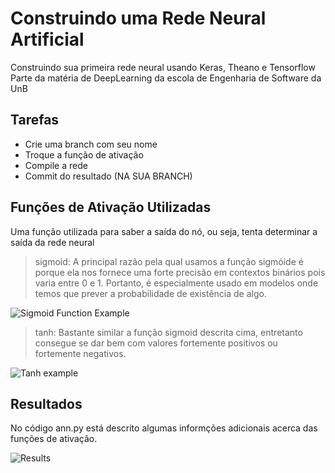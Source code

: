 # Construindo uma Rede Neural Artificial

Construindo sua primeira rede neural usando Keras, Theano e Tensorflow
Parte da matéria de DeepLearning da escola de Engenharia de Software da UnB

## Tarefas
* Crie uma branch com seu nome
* Troque a função de ativação
* Compile a rede
* Commit do resultado (NA SUA BRANCH)

## Funções de Ativação Utilizadas

Uma função utilizada para saber a saída do nó, ou seja, tenta determinar a saída da rede neural

> sigmoid: A principal razão pela qual usamos a função sigmóide é porque ela nos fornece uma forte precisão em contextos binários pois varia entre 0 e 1. Portanto, é especialmente usado em modelos onde temos que prever a probabilidade de existência de algo.

![Sigmoid Function Example](https://miro.medium.com/max/485/1*Xu7B5y9gp0iL5ooBj7LtWw.png)

> tanh: Bastante similar a função sigmoid descrita cima, entretanto consegue se dar bem com valores fortemente positivos ou fortemente negativos. 

![Tanh example](https://www.medcalc.org/manual/_help/functions/tanh.png)

## Resultados
No código ann.py está descrito algumas informções adicionais acerca das funções de ativação.

![Results](https://i.imgur.com/BsHfwfb.png)